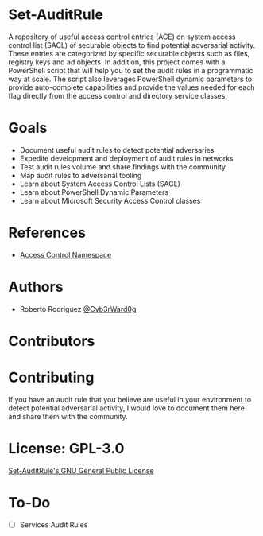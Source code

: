 # Set-AuditRule

A repository of useful access control entries (ACE) on system access control list (SACL) of securable objects to find potential adversarial activity.
These entries are categorized by specific securable objects such as files, registry keys and ad objects.
In addition, this project comes with a PowerShell script that will help you to set the audit rules in a programmatic way at scale.
The script also leverages PowerShell dynamic parameters to provide auto-complete capabilities and provide the values needed for each flag directly from the access control and directory service classes.

# Goals

* Document useful audit rules to detect potential adversaries
* Expedite development and deployment of audit rules in networks
* Test audit rules volume and share findings with the community
* Map audit rules to adversarial tooling 
* Learn about System Access Control Lists (SACL)
* Learn about PowerShell Dynamic Parameters
* Learn about Microsoft Security Access Control classes

# References

* [Access Control Namespace](https://docs.microsoft.com/en-us/dotnet/api/system.security.accesscontrol?view=netframework-4.8)

# Authors

* Roberto Rodriguez [@Cyb3rWard0g](https://twitter.com/Cyb3rWard0g)

# Contributors

# Contributing

If you have an audit rule that you believe are useful in your environment to detect potential adversarial activity, I would love to document them here and share them with the community.

# License: GPL-3.0

[ Set-AuditRule's GNU General Public License](https://github.com/Cyb3rWard0g/Set-AuditRule/blob/master/LICENSE)

# To-Do

- [ ] Services Audit Rules